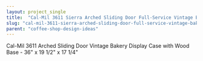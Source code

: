 ```yaml
---
layout: project_single
title:  "Cal-Mil 3611 Sierra Arched Sliding Door Full-Service Vintage Bakery Display Case with Wood Base - 36 x 19 1/2 x 17 1/4"
slug: "cal-mil-3611-sierra-arched-sliding-door-full-service-vintage-bakery-display-case-with-wood-base-36-x-19-12"
parent: "coffee-shop-design-ideas"
---
```

Cal-Mil 3611 Arched Sliding Door Vintage Bakery Display Case with Wood Base - 36" x 19 1/2" x 17 1/4"